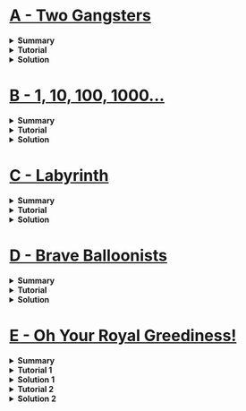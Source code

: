 # [A - Two Gangsters](https://acm.timus.ru/problem.aspx?space=1&num=1409)
<details>
<summary><b>Summary</b></summary>

<p>There are at max 10 cans. Harry starts shooting them from left to right & Larry shoots right to left. At one point, they both shoot the same can and stop shooting.
<br><br>
How many cans did each of them not shoot?</p>
</details>
<details>
<summary><b>Tutorial</b></summary>

<p>Both of them shot the last can. Apart from that, none shot the cans of that other person shot. Harry started from left and stopped when shot a can at the same time with Larry. Harry didn't shot rest of the cans that Larry shot.<br><br>
So, both of them didn't shot 1 less than other shot.</p>
</details>
<details>
<summary><b>Solution</b></summary>

```cpp
#include <bits/stdc++.h>
using namespace std;
int main()
{
    int a, b;
    cin >> a >> b;
    cout << b - 1 << " " << a - 1 << "\n";
    return 0;
}
```
</details>

# [B - 1, 10, 100, 1000...](https://acm.timus.ru/problem.aspx?space=1&num=1209)
<details>
<summary><b>Summary</b></summary>

<p>An infinite sequence of digits constructed by concatenating ascending powers of 10. Here is the beginning of the sequence: 110100100010000… 
<br><br>
Find out what digit is located at the given position of the sequence.</p>
</details>
<details>
<summary><b>Tutorial</b></summary>

<p>If we look at powers of 10, each time number of zero increases.<br>1, 10, 100, 1000, 10000,...Positions of 1 are: 1, 2, 4, 7, 11, 16...<br>Difference between position of 1 increases by 1.<br><br>
So in this sequence, we can pre calculate the position of 1's and store it in a container.Then at given position, just check whether it exist in the container. If it does, then given position contains 1, else it contains 0.</p>
</details>
<details>
<summary><b>Solution</b></summary>

```cpp
#include <bits/stdc++.h>
using namespace std;

int main() {
    ios_base::sync_with_stdio(false); cin.tie(0); int testCase = 1;
    cin >> testCase;
    vector<long long>store; //or set
    long long tmp=1, cnt=1;
    while(tmp<1e10) {
        store.push_back(tmp);
        tmp+=cnt; //adding difference
        cnt++; //increasing difference
    }
    while(testCase--) {
        long long n;
        cin >> n;
        //find() in vector may give tle
        if(binary_search(store.begin(), store.end(), n)) cout<<"1"; //for set: if(store.find(n)!=store.end()) cout<<"1";
        else cout<<"0";
        if(testCase) cout<<" "; //better practise
    }
    //cout<<store.size()<<"\n";
    //cout<<store[store.size()-1];
}
```
</details>

# [C - Labyrinth](https://acm.timus.ru/problem.aspx?space=1&num=1033)
<details>
<summary><b>Summary</b></summary>

<p>Labyrinth or a maze is given. Top left corner is entrance and bottom right corner is exit. It is expressed as a 2d matrix, each cell denoting a 3x3 room, which has 3 meter high wall. Some cells are defined as dot, some as diesis(#) meaning those room are blocked. Visitors can't enter in those room, so only their outside wall are visible. Now the task is to paint the wall that are visible. If some dot cells are surrounded by diesis cell, those dot cell cannot be accessed. Just need to paint those wall that the visitors can walk to and see. It is like a closed sqaure shaped house, you enter and may not exit! Traverse all the path that you can. Just the visible portion needs to be covered with painted walls.
Calculate total area that needs to be painted.</p>
</details>
<details>
<summary><b>Tutorial</b></summary>

<p>When we enter a cell, need to check if top, bottom, right & left cells(if exist, if not we assume those as inaccessible) are accessible. If not, then add counter by 1. For exit and entrance at least 2 cells are accessible. For entrance, top & left and for exit, bottom & right cells. These 4 cells don't need to covered.<br><br>
This is simple bfs/dfs problem. For each cell we check their adjacent cells. If those are accessible, add it to the queue and check their adjacent cells too and repeat. Else increment counter, as the path is blocked and need to paint the wall.<br><br>
Just multiple counter by 9, as walls are 3 meter high and 3 meter wide.</p>
</details>
<details>
<summary><b>Solution</b></summary>

```cpp
// Problem: 1033. Labyrinth
// Contest: Timus Online Judge
// URL: https://acm.timus.ru/problem.aspx?space=1&num=1033
// Time Limit: 1000 ms Memory Limit: 64 MB
// Parsed at: 2022-11-18 13:02:30

/*
    Bismillahir Rahmanir Rahim
    Author: Sakib62
*/
#include <bits/stdc++.h>
using namespace std;

int main() {
    //#ifndef ONLINE_JUDGE
        //freopen("input.txt", "r", stdin); freopen("output.txt", "w", stdout); 
    //#endif
    ios::sync_with_stdio(false); cin.tie(0); int testCase = 1;
    //cin >> testCase;
    while(testCase--) {
        int n;
        cin >> n;
        vector< vector<char> >grid(n+2, vector<char>(n+2, '#'));

        vector< vector<bool> > visited(n+2, vector<bool> (n+2, false));
        for(int i = 1; i <= n; i++) {
            for(int j = 1; j <= n; j++) {
                cin >> grid[i][j];
            }
        }
        // for(auto &i: grid) {
        //     for(auto &j: i) cout << j;
        //     cout << "\n";
        // }
        int dx[] = {-1, 1, 0, 0};
        int dy[] = {0, 0, -1, 1};
        int ans = 0;
        queue<pair<int, int> >index;
        index.push({1, 1});
        index.push({n, n});
        visited[1][1] = true;
        visited[n][n] = true;

        while(!index.empty()) {
            int i = index.front().first;
            int j = index.front().second;
            
            index.pop();
            //(i-1, j), (i+1, j), (i, j-1), (i, j+1)
            for(int p = 0; p < 4; p++) {
                int curX = i+dx[p], curY = j+dy[p];
                if(grid[curX][curY] == '#') ans++;
                else {
                    if(visited[curX][curY]==false) {
                        index.push({curX, curY});
                        visited[curX][curY] = true;
                    }
                }
            }
            //cout << ans << " ";
        }
        ans-=4;
        cout << ans * 3 * 3 <<"\n"; //wall height 3, wall width 3
    }
}
```
</details>

# [D - Brave Balloonists](https://acm.timus.ru/problem.aspx?space=1&num=1049)
<details>
<summary><b>Summary</b></summary>

<p>Given 10 numbers, determine product(P) of them, count total divisor(X) of the product(P). Print the last digit of X</p>
</details>
<details>
<summary><b>Tutorial</b></summary>

<p>We need to prime factorize every 10 numbers, thus we get the frequency of prime numbers that are factors of at least one of the 10 numbers.<br>If a prime's frequency is X, we can take this prime X+1 times, that is we can take X times & not take it at all. X+1 is the number of option for a single prime factor.<br>Thus,by multiplying available options for all prime factors, we get total divisor for the product of 10 numbers. Then, just print modulo of it.<br><br>
Note that if all 10 numbers are 1, the answer is 1. Though it must be handled if we initialize ans with 1.</p>
</details>
<details>
<summary><b>Solution</b></summary>

```cpp
#include <bits/stdc++.h>
using namespace std;

int freq[10001];

void primeFactorize(int x) {
    while(x%2==0) {
        x/=2;
        freq[2]++;
    }
    for(int i=3;i<=x;i+=2) {
        while(x%i==0) {
            x/=i;
            freq[i]++;
        }
    }
}

int main() {
    int x;
    for(int i=1;i<=10;i++) {
        cin>>x;
        primeFactorize(x);
    }
    int ans=1;
    for(int i=2;i<=10000;i++) {
        ans*=(freq[i]+1);
    }
    cout<<ans%10;
}
```
</details>

# [E - Oh Your Royal Greediness!](https://vjudge.net/problem/UVA-11776/origin)
<details>
<summary><b>Summary</b></summary>

<p>Starting time & Ending time is given. One enforcer must be present in this interval. At a time, one enforcer can be at one interval. After finishing that interval, the enforcer can be at another interval.<br><br>
Given list of intervals, at least how many enforcers are required?</p>
</details>
<details>
<summary><b>Tutorial 1</b></summary>

<p>When an interval begins, we must assign an enforcer to that interval. When the interval finishes, the enforcer can resign.<br><br>
Thus, we keep track of how many enforcers are present at a given time. Maximum of these value is the answer.</p>
</details>
<details>
<summary><b>Solution 1</b></summary>

```cpp
#include <bits/stdc++.h>
using namespace std;

int main() {
    int Case=1;
    while(1) {
        int n;
        cin >> n;
        if(n==-1) break;
        int start, end;
        vector<pair<int, int>> vp;
        for(int i=1; i<=n; i++) {
            cin >> start >> end;
            vp.push_back({start, 0}); //with 0 & 1 keeping track of start & end time.
            vp.push_back({end, 1});
        }
        sort(vp.begin(), vp.end()); //thus we can simulate the process from the beginning & check when an enforcer is assigned & at which time another leaves. 
        // to differentiate between start & end time, 0 & 1 is used.
        int ans=0, cnt=0;//cnt to keep track at a given time how many enforcer has been assigned.
        //ans to take max of them.
        for(int i=0; i<vp.size(); i++) {
            if(vp[i].second==0) cnt++; //enforcer assigned.
            else cnt--; //enforcer left //as vp is sorted, these events are handled sequentially.
            ans=max(ans, cnt);
        }
        cout<<"Case "<<Case<<": ";
        cout<<ans<<"\n";
        Case++;
    }
}
```
</details>
<details>
<summary><b>Tutorial 2</b></summary>

<p>We can individually store start & end time and sort them both. Then, for each ending time, check how many enforcers are already assigned. This can be done by checking how many start time is smaller or how many interval started before current interval ended. After going through each interval's ending time, we get the maximum number of enforcers we need at a certain time.</p>
</details>
<details>
<summary><b>Solution 2</b></summary>

```cpp
#include <bits/stdc++.h>
using namespace std;

int main() {
    int Case=1;
    while(1) {
        int n;
        cin >> n;
        if(n==-1) break;
        int ans=0, cnt=0, st[n], en[n];
        for(int i=0; i<n; i++) {
            cin>>st[i]>>en[i];
        }
        sort(st, st+n);
        sort(en, en+n);
        for(int i=0;i<n;i++) {//to maintain end time
            cnt=0;
            for(int j=i;j<n;j++) {//to compare start time
                if(en[i]>=st[j]) cnt++; //before ending the ith interval, another enforcer is needed.
                else break;//rest start time are also greater, meaning j'th start time is after i'th ending time. 
            }
            ans=max(ans, cnt);
        }
        cout<<"Case "<<Case++<<": "<<ans<<"\n";
    }
}
```
</details>
